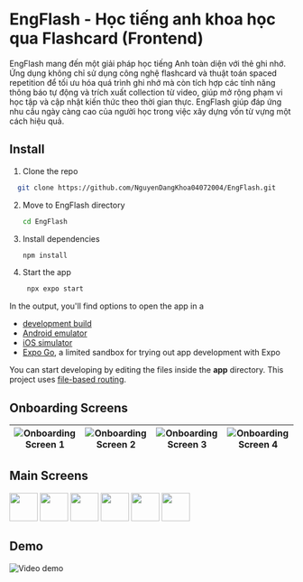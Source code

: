 # EngFlash - Học tiếng anh khoa học qua Flashcard (Frontend)


EngFlash mang đến một giải pháp học tiếng Anh toàn diện với thẻ ghi nhớ. Ứng dụng không chỉ sử
dụng công nghệ flashcard và thuật toán spaced repetition để tối ưu hóa quá trình ghi nhớ mà còn tích
hợp các tính năng thông báo tự động và trích xuất collection từ video, giúp mở rộng phạm vi học tập
và cập nhật kiến thức theo thời gian thực. EngFlash giúp đáp ứng nhu cầu ngày càng cao của người học
trong việc xây dựng vốn từ vựng một cách hiệu quả.


## Install

1. Clone the repo

 ```bash
   git clone https://github.com/NguyenDangKhoa04072004/EngFlash.git
   ```

2. Move to EngFlash directory
   
    ```bash
   cd EngFlash
   ```

3. Install dependencies

   ```bash
   npm install
   ```

4. Start the app

   ```bash
    npx expo start
   ```

In the output, you'll find options to open the app in a

- [development build](https://github.com/user-attachments/assets/350fb071-c6bc-4462-bc9c-56917c782085)
- [Android emulator](https://docs.expo.dev/workflow/android-studio-emulator/)
- [iOS simulator](https://docs.expo.dev/workflow/ios-simulator/)
- [Expo Go](https://expo.dev/go), a limited sandbox for trying out app development with Expo

You can start developing by editing the files inside the **app** directory. This project uses [file-based routing](https://docs.expo.dev/router/introduction).

## Onboarding Screens

| ![Onboarding Screen 1](demo/onboarding-1.png) | ![Onboarding Screen 2](demo/onboarding-2.png) | ![Onboarding Screen 3](demo/onboarding-3.png)| ![Onboarding Screen 4](demo/onboarding-4.png)|
|:------------------------------:|:------------------------------:|:------------------------------:|:------------------------------:|

## Main Screens
<div>
    <img src="demo/study-screen.png" style="width:50;">
    <img src="demo/learning-screen.png" style="width:50;">
    <img src="demo/addcard-screen.png" style="width:50;"> 
    <img src="demo/topics-screen.png" style="width:50;">
    <img src="demo/productivity-screen.png" style="width:50;"> 
    <img src="demo/other-screen.png" style="width:50;"> 
</div>

## Demo
![Video demo](https://github.com/user-attachments/assets/6327a29d-d5f8-40fd-8584-93cc8dc9f224)
